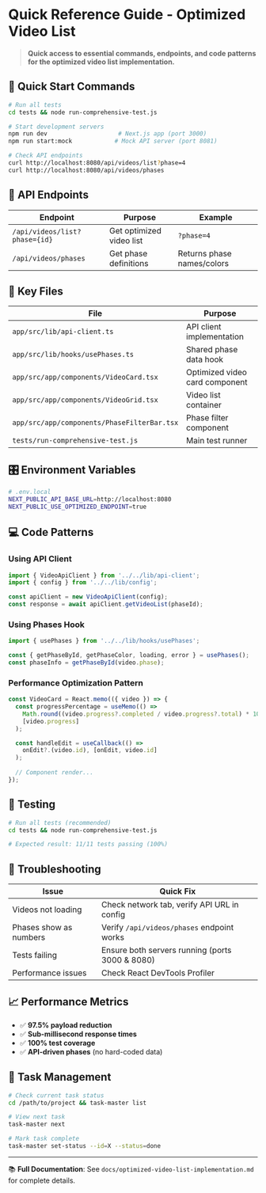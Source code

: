 # Quick Reference Guide - Optimized Video List

> **Quick access to essential commands, endpoints, and code patterns for the optimized video list implementation.**

## 🚀 Quick Start Commands

```bash
# Run all tests
cd tests && node run-comprehensive-test.js

# Start development servers
npm run dev                    # Next.js app (port 3000)
npm run start:mock            # Mock API server (port 8081)

# Check API endpoints
curl http://localhost:8080/api/videos/list?phase=4
curl http://localhost:8080/api/videos/phases
```

## 📡 API Endpoints

| Endpoint | Purpose | Example |
|----------|---------|---------|
| `/api/videos/list?phase={id}` | Get optimized video list | `?phase=4` |
| `/api/videos/phases` | Get phase definitions | Returns phase names/colors |

## 🔧 Key Files

| File | Purpose |
|------|---------|
| `app/src/lib/api-client.ts` | API client implementation |
| `app/src/lib/hooks/usePhases.ts` | Shared phase data hook |
| `app/src/app/components/VideoCard.tsx` | Optimized video card component |
| `app/src/app/components/VideoGrid.tsx` | Video list container |
| `app/src/app/components/PhaseFilterBar.tsx` | Phase filter component |
| `tests/run-comprehensive-test.js` | Main test runner |

## 🎛️ Environment Variables

```bash
# .env.local
NEXT_PUBLIC_API_BASE_URL=http://localhost:8080
NEXT_PUBLIC_USE_OPTIMIZED_ENDPOINT=true
```

## 💻 Code Patterns

### Using API Client
```typescript
import { VideoApiClient } from '../../lib/api-client';
import { config } from '../../lib/config';

const apiClient = new VideoApiClient(config);
const response = await apiClient.getVideoList(phaseId);
```

### Using Phases Hook
```typescript
import { usePhases } from '../../lib/hooks/usePhases';

const { getPhaseById, getPhaseColor, loading, error } = usePhases();
const phaseInfo = getPhaseById(video.phase);
```

### Performance Optimization Pattern
```typescript
const VideoCard = React.memo(({ video }) => {
  const progressPercentage = useMemo(() => 
    Math.round((video.progress?.completed / video.progress?.total) * 100) || 0,
    [video.progress]
  );

  const handleEdit = useCallback(() => 
    onEdit?.(video.id), [onEdit, video.id]
  );
  
  // Component render...
});
```

## 🧪 Testing

```bash
# Run all tests (recommended)
cd tests && node run-comprehensive-test.js

# Expected result: 11/11 tests passing (100%)
```

## 🚨 Troubleshooting

| Issue | Quick Fix |
|-------|-----------|
| Videos not loading | Check network tab, verify API URL in config |
| Phases show as numbers | Verify `/api/videos/phases` endpoint works |
| Tests failing | Ensure both servers running (ports 3000 & 8080) |
| Performance issues | Check React DevTools Profiler |

## 📈 Performance Metrics

- ✅ **97.5% payload reduction**
- ✅ **Sub-millisecond response times**
- ✅ **100% test coverage**
- ✅ **API-driven phases** (no hard-coded data)

## 🔄 Task Management

```bash
# Check current task status
cd /path/to/project && task-master list

# View next task
task-master next

# Mark task complete
task-master set-status --id=X --status=done
```

---

📚 **Full Documentation**: See `docs/optimized-video-list-implementation.md` for complete details. 